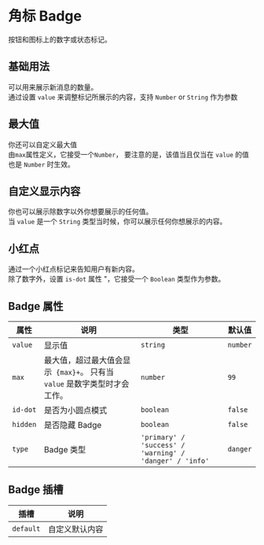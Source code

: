 <script setup> 
import baseBadge from './demo/baseBadge.vue';
import maxBadgeShow from './demo/maxBadgeShow.vue';
import myBadgeShow from './demo/myBadgeShow.vue';
import dotBadgeShow from './demo/dotBadgeShow.vue';
</script>

# 角标 Badge

按钮和图标上的数字或状态标记。

## 基础用法

可以用来展示新消息的数量。<br>
通过设置 `value` 来调整标记所展示的内容，支持 `Number` or `String` 作为参数

<baseBadge />
<show-code compName="badge" demoName="baseBadge" />     

## 最大值

你还可以自定义最大值<br>
由`max`属性定义，它接受一个`Number`， 要注意的是，该值当且仅当在 `value` 的值也是 `Number` 时生效。

<maxBadgeShow/>
<show-code compName="badge" demoName="maxBadgeShow" />     


## 自定义显示内容

你也可以展示除数字以外你想要展示的任何值。<br>
当 `value` 是一个 `String` 类型当时候，你可以展示任何你想展示的内容。

<myBadgeShow />
<show-code compName="badge" demoName="myBadgeShow" />     

## 小红点

通过一个小红点标记来告知用户有新内容。<br>
除了数字外，设置 `is-dot` 属性 "，它接受一个 `Boolean` 类型作为参数。

<dotBadgeShow />
<show-code compName="badge" demoName="dotBadgeShow" />     

## Badge 属性
| 属性 | 说明 | 类型 | 默认值 |
| - | - | - | - |
| `value` | 显示值 | `string` | `number` | '' |
| `max` | 最大值，超过最大值会显示` {max}+`。 只有当 `value` 是数字类型时才会工作。| `number` | `99` |
| `id-dot` | 是否为小圆点模式 | `boolean` | `false` |
| `hidden` | 是否隐藏 Badge | `boolean` | `false` |
| `type` | Badge 类型 | `'primary' / 'success' / 'warning' / 'danger' / 'info'` | `danger` |

## Badge 插槽
| 插槽 | 说明 |
| - | - |
| `default` | 自定义默认内容 |
